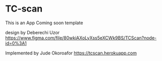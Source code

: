 # TC-scan
This is an App Coming soon template 

design by Deberechi Uzor
https://www.figma.com/file/80wkiAXoLyXss5eXCWk9BS/TCScan?node-id=0%3A1

Implemented by Jude Okoroafor
https://tcscan.herokuapp.com

